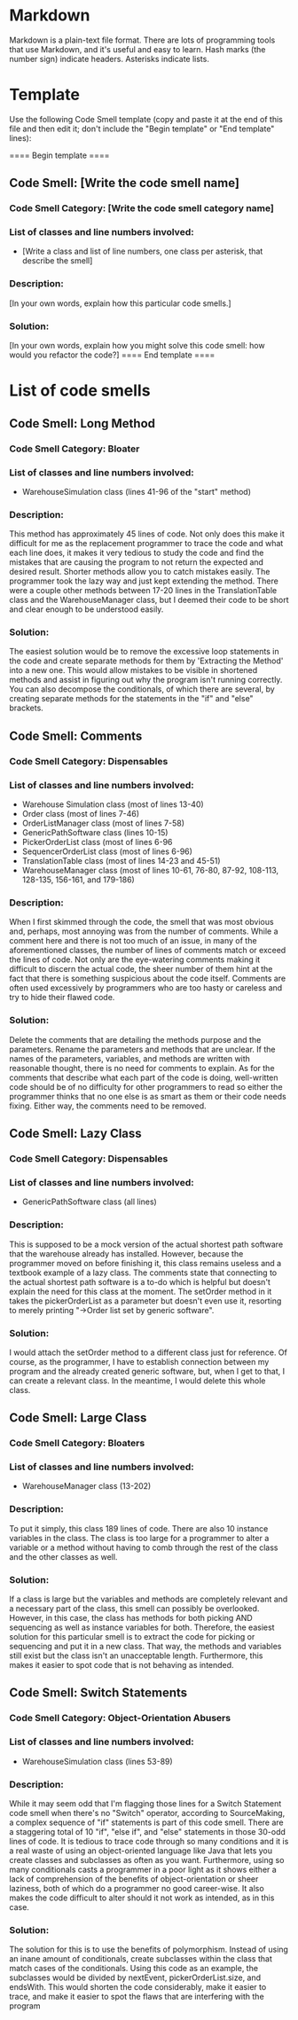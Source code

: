 # Markdown

Markdown is a plain-text file format. There are lots of programming tools that use Markdown, and it's useful and
easy to learn. Hash marks (the number sign) indicate headers. Asterisks indicate lists.

# Template

Use the following Code Smell template (copy and paste it at the end of this file and then edit it; don't include the "Begin template" or "End template" lines):

==== Begin template ====
## Code Smell: [Write the code smell name]

### Code Smell Category: [Write the code smell category name]

### List of classes and line numbers involved:

* [Write a class and list of line numbers, one class per asterisk, that describe the smell]

### Description:

[In your own words, explain how this particular code smells.]

### Solution:

[In your own words, explain how you might solve this code smell:
how would you refactor the code?]
==== End template ====

# List of code smells

## Code Smell: Long Method

### Code Smell Category: Bloater

### List of classes and line numbers involved:

* WarehouseSimulation class (lines 41-96 of the "start" method)


### Description:

This method has approximately 45 lines of code. Not only does this make it difficult for me as the replacement
programmer to trace the code and what each line does, it makes it very tedious to study the code and find the mistakes
that are causing the program to not return the expected and desired result. Shorter methods allow you to catch mistakes
easily. The programmer took the lazy way and just kept extending the method. There were a couple other methods between
17-20 lines in the TranslationTable class and the WarehouseManager class, but I deemed their code to be short  and
clear enough to be understood easily.

### Solution:

The easiest solution would be to remove the excessive loop statements in the code and create separate methods for them
by 'Extracting the Method' into a new one. This would allow mistakes to be visible in shortened methods and assist in
figuring out why the program isn't running correctly. You can also decompose the conditionals, of which there are
several, by creating separate methods for the statements in the "if" and "else" brackets.

## Code Smell: Comments

### Code Smell Category: Dispensables

### List of classes and line numbers involved:

* Warehouse Simulation class (most of lines 13-40)
* Order class (most of lines 7-46)
* OrderListManager class (most of lines 7-58)
* GenericPathSoftware class (lines 10-15)
* PickerOrderList class (most of lines 6-96
* SequencerOrderList class (most of lines 6-96)
* TranslationTable class (most of lines 14-23 and 45-51)
* WarehouseManager class (most of lines 10-61, 76-80, 87-92, 108-113, 128-135, 156-161, and 179-186)

### Description:

When I first skimmed through the code, the smell that was most obvious and, perhaps, most annoying was from the number
of comments. While a comment here and there is not too much of an issue, in many of the aforementioned classes, the
number of lines of comments match or exceed the lines of code. Not only are the eye-watering comments making it
difficult to discern the actual code, the sheer number of them hint at the fact that there is something suspicious about
the code itself. Comments are often used excessively by programmers who are too hasty or careless and try to hide their
flawed code.

### Solution:

Delete the comments that are detailing the methods purpose and the parameters. Rename the parameters and methods that
are unclear. If the names of the parameters, variables, and methods are written with reasonable thought, there is no need
for comments to explain. As for the comments that describe what each part of the code is doing, well-written code should
be of no difficulty for other programmers to read so either the programmer thinks that no one else is as smart as them
or their code needs fixing. Either way, the comments need to be removed.

## Code Smell: Lazy Class

### Code Smell Category: Dispensables

### List of classes and line numbers involved:

* GenericPathSoftware class (all lines)

### Description:

This is supposed to be a mock version of the actual shortest path software that the warehouse already has installed.
However, because the programmer moved on before finishing it, this class remains useless and a textbook example of a
lazy class. The comments state that connecting to the actual shortest path software is a to-do which is helpful but
doesn't explain the need for this class at the moment. The setOrder method in it takes the pickerOrderList as a parameter
but doesn't even use it, resorting to merely printing "->Order list set by generic software".

### Solution:

I would attach the setOrder method to a different class just for reference. Of course, as the programmer, I have
to establish connection between my program and the already created generic software, but, when I get to that, I can
create a relevant class. In the meantime, I would delete this whole class.

## Code Smell: Large Class

### Code Smell Category: Bloaters

### List of classes and line numbers involved:

* WarehouseManager class (13-202)

### Description:

To put it simply, this class 189 lines of code. There are also 10 instance variables in the class. The class is too
large for a programmer to alter a variable or a method without having to comb through the rest of the class and the
other classes as well.

### Solution:

If a class is large but the variables and methods are completely relevant and a necessary part of the class, this smell
can possibly be overlooked. However, in this case, the class has methods for both picking AND sequencing as well as
instance variables for both. Therefore, the easiest solution for this particular smell is to extract the code for
picking or sequencing and put it in a new class. That way, the methods and variables still exist but the class isn't
an unacceptable length. Furthermore, this makes it easier to spot code that is not behaving as intended.

## Code Smell: Switch Statements

### Code Smell Category: Object-Orientation Abusers

### List of classes and line numbers involved:

* WarehouseSimulation class (lines 53-89)

### Description:

While it may seem odd that I'm flagging those lines for a Switch Statement code smell when there's no "Switch" operator,
according to SourceMaking, a complex sequence of "if" statements is part of this code smell. There are a staggering total of
10 "if", "else if", and "else" statements in those 30-odd lines of code. It is tedious to trace code through so many
conditions and it is a real waste of using an object-oriented language like Java that lets you create classes and
subclasses as often as you want. Furthermore, using so many conditionals casts a programmer in a poor light as it shows
either a lack of comprehension of the benefits of object-orientation or sheer laziness, both of which do a programmer
no good career-wise. It also makes the code difficult to alter should it not work as intended, as in this case.

### Solution:

The solution for this is to use the benefits of polymorphism. Instead of using an inane amount of conditionals, create
subclasses within the class that match cases of the conditionals. Using this code as an example, the subclasses would
be divided by nextEvent, pickerOrderList.size, and endsWith. This would shorten the code considerably, make it easier
to trace, and make it easier to spot the flaws that are interfering with the program